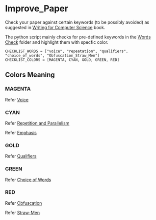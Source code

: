 # Improve_Paper
Check your paper against certain keywords (to be possibly avoided) as suggested in [Writing for Computer Science](https://www.springer.com/gp/book/9781447166382) book.

The python script mainly checks for pre-defined keywords in the [Words Check](https://github.com/bitvijays/Improve_Paper/tree/main/words_check) folder and highlight them with specfic color. 

```
CHECKLIST_WORDS = ["voice", "repeatation", "qualifiers", "choice_of_words", "Obfuscation_Straw_Men"]
CHECKLIST_COLORS = [MAGENTA, CYAN, GOLD, GREEN, RED]
```

## Colors Meaning

### MAGENTA

Refer [Voice](https://github.com/bitvijays/PhD-Resources/blob/master/Misc/4_C_PhD_WP_Improve_Your_Paper.md#voice)

### CYAN

Refer [Repetition and Parallelism](https://github.com/bitvijays/PhD-Resources/blob/master/Misc/4_C_PhD_WP_Improve_Your_Paper.md#repetition-and-parallelism)

Refer [Emphasis](https://github.com/bitvijays/PhD-Resources/blob/master/Misc/4_C_PhD_WP_Improve_Your_Paper.md#emphasis)

### GOLD

Refer [Qualifiers](https://github.com/bitvijays/PhD-Resources/blob/master/Misc/4_C_PhD_WP_Improve_Your_Paper.md#qualifiers)

### GREEN

Refer [Choice of Words](https://github.com/bitvijays/PhD-Resources/blob/master/Misc/4_C_PhD_WP_Improve_Your_Paper.md#choice-of-words)

### RED

Refer [Obfuscation](https://github.com/bitvijays/PhD-Resources/blob/master/Misc/4_C_PhD_WP_Improve_Your_Paper.md#obfuscation)

Refer [Straw-Men](https://github.com/bitvijays/PhD-Resources/blob/master/Misc/4_C_PhD_WP_Improve_Your_Paper.md#straw-men)
